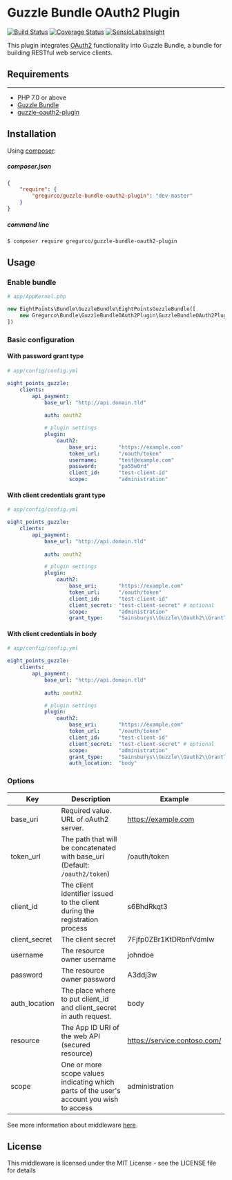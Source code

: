# Guzzle Bundle OAuth2 Plugin


[![Build Status](https://travis-ci.org/gregurco/GuzzleBundleOAuth2Plugin.svg?branch=master)](https://travis-ci.org/gregurco/GuzzleBundleOAuth2Plugin)
[![Coverage Status](https://coveralls.io/repos/gregurco/GuzzleBundleOAuth2Plugin/badge.svg?branch=master)](https://coveralls.io/r/gregurco/GuzzleBundleOAuth2Plugin)
[![SensioLabsInsight](https://insight.sensiolabs.com/projects/eba4f2e6-2c2a-4e92-85b6-c32ab3ac3aa7/mini.png)](https://insight.sensiolabs.com/projects/eba4f2e6-2c2a-4e92-85b6-c32ab3ac3aa7)

This plugin integrates [OAuth2][1] functionality into Guzzle Bundle, a bundle for building RESTful web service clients.


## Requirements
------------
 - PHP 7.0 or above
 - [Guzzle Bundle][2]
 - [guzzle-oauth2-plugin][3]

 
## Installation
Using [composer][3]:

##### composer.json
``` json
{
    "require": {
        "gregurco/guzzle-bundle-oauth2-plugin": "dev-master"
    }
}
```

##### command line
``` bash
$ composer require gregurco/guzzle-bundle-oauth2-plugin
```

## Usage
### Enable bundle
``` php
# app/AppKernel.php

new EightPoints\Bundle\GuzzleBundle\EightPointsGuzzleBundle([
    new Gregurco\Bundle\GuzzleBundleOAuth2Plugin\GuzzleBundleOAuth2Plugin(),
])
```

### Basic configuration
#### With password grant type
``` yaml
# app/config/config.yml

eight_points_guzzle:
    clients:
        api_payment:
            base_url: "http://api.domain.tld"
            
            auth: oauth2

            # plugin settings
            plugin:
                oauth2:
                    base_uri:       "https://example.com"
                    token_url:      "/oauth/token"
                    username:       "test@example.com"
                    password:       "pa55w0rd"
                    client_id:      "test-client-id"
                    scope:          "administration"
```

#### With client credentials grant type
``` yaml
# app/config/config.yml

eight_points_guzzle:
    clients:
        api_payment:
            base_url: "http://api.domain.tld"
            
            auth: oauth2

            # plugin settings
            plugin:
                oauth2:
                    base_uri:       "https://example.com"
                    token_url:      "/oauth/token"
                    client_id:      "test-client-id"
                    client_secret:  "test-client-secret" # optional
                    scope:          "administration"
                    grant_type:     "Sainsburys\\Guzzle\\Oauth2\\GrantType\\ClientCredentials"
```

#### With client credentials in body
``` yaml
# app/config/config.yml

eight_points_guzzle:
    clients:
        api_payment:
            base_url: "http://api.domain.tld"
            
            auth: oauth2

            # plugin settings
            plugin:
                oauth2:
                    base_uri:       "https://example.com"
                    token_url:      "/oauth/token"
                    client_id:      "test-client-id"
                    client_secret:  "test-client-secret" # optional
                    scope:          "administration"
                    grant_type:     "Sainsburys\\Guzzle\\Oauth2\\GrantType\\ClientCredentials"
                    auth_location:  "body"
```

### Options

| Key | Description | Example |
| --- | --- | --- |
| base_uri | Required value. URL of oAuth2 server.| https://example.com |
| token_url | The path that will be concatenated with base_uri (Default: `/oauth2/token`)| /oauth/token |
| client_id | The client identifier issued to the client during the registration process | s6BhdRkqt3 |
| client_secret | The client secret | 7Fjfp0ZBr1KtDRbnfVdmIw |
| username | The resource owner username | johndoe |
| password | The resource owner password | A3ddj3w |
| auth_location | The place where to put client_id and client_secret in auth request. | body |
| resource | The App ID URI of the web API (secured resource) | https://service.contoso.com/ |
| scope | One or more scope values indicating which parts of the user's account you wish to access | administration |

See more information about middleware [here][3].

## License
This middleware is licensed under the MIT License - see the LICENSE file for details

[1]: http://www.xml.com/pub/a/2003/12/17/dive.html
[2]: https://github.com/8p/EightPointsGuzzleBundle
[3]: https://github.com/Sainsburys/guzzle-oauth2-plugin
[4]: https://getcomposer.org/
